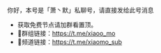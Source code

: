 你好，本号是「萧丶默」私聊号，请直接发给此号消息
- 获取免费节点请加群看置顶。
- 👤群组链接：https://t.me/xiaoo_mo
- 🌈频道链接：https://t.me/xiaomo_sub